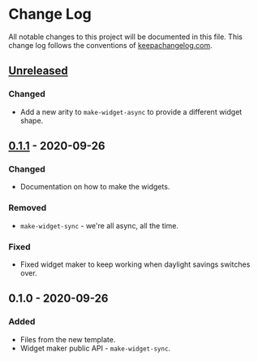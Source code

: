 # Change Log
All notable changes to this project will be documented in this file. This change log follows the conventions of [keepachangelog.com](http://keepachangelog.com/).

## [Unreleased]
### Changed
- Add a new arity to `make-widget-async` to provide a different widget shape.

## [0.1.1] - 2020-09-26
### Changed
- Documentation on how to make the widgets.

### Removed
- `make-widget-sync` - we're all async, all the time.

### Fixed
- Fixed widget maker to keep working when daylight savings switches over.

## 0.1.0 - 2020-09-26
### Added
- Files from the new template.
- Widget maker public API - `make-widget-sync`.

[Unreleased]: https://github.com/your-name/f-currying/compare/0.1.1...HEAD
[0.1.1]: https://github.com/your-name/f-currying/compare/0.1.0...0.1.1
